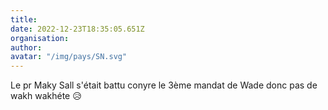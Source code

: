 ```yaml
---
title: 
date: 2022-12-23T18:35:05.651Z
organisation: 
author: 
avatar: "/img/pays/SN.svg"
---
```


Le pr Maky Sall s'était battu conyre le 3ème mandat de Wade donc pas de wakh wakhéte 😥